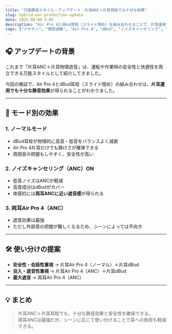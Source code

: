 ```yaml
---
title: "万能静音スタイル・アップデート：片耳ANC＋片耳耳栓でも十分な効果"
slug: hybrid-ear-protection-update
date: 2025-08-06 5:05
description: "Air Pro 4とdBud耳栓（スライド閉め）を組み合わせることで、片耳運用でも十分な静音効果が得られることが分かりました。両耳ANCとの比較も含めて解説します。"
tags: ["イヤホン", "聴覚過敏", "Air Pro 4", "dBud", "ノイズキャンセリング", "みなりとの日々"]
---
```


## 🎧 アップデートの背景
これまで「片耳ANC＋片耳物理遮音」は、運転や作業時の安全性と快適性を両立できる万能スタイルとして紹介してきました。

今回の検証で、Air Pro 4とdBud耳栓（スライド閉め）の組み合わせは、**片耳運用でも十分な静音効果**が得られることがわかりました。

---

## 🌿 モード別の効果

### 1. ノーマルモード
- dBud耳栓が物理的に高音・低音をバランスよく減衰
- Air Pro 4片耳だけでも静けさが確保できる
- 周囲音の把握もしやすく、安全性が高い

### 2. ノイズキャンセリング（ANC）ON
- 低音ノイズはANCが軽減
- 高音成分はdBudがカバー
- 体感的には**両耳ANCに近い遮音感**が得られる

### 3. 両耳Air Pro 4（ANC）
- 遮音効果は最強
- ただし外部音の把握が難しくなるため、シーンによっては不向き

---

## 🛠 使い分けの提案
- **安全性・会話性重視** → 片耳Air Pro 4（ノーマル）＋片耳dBud  
- **没入・遮音性重視** → 片耳Air Pro 4（ANC）＋片耳dBud  
- **最大遮音** → 両耳Air Pro 4（ANC）

---

## 💡 まとめ
> 片耳ANC＋片耳耳栓でも、十分な静音効果と安全性を確保できる。  
> 両耳ANCは最強だが、シーンに応じて使い分けることで耳への負担も軽減できる。
